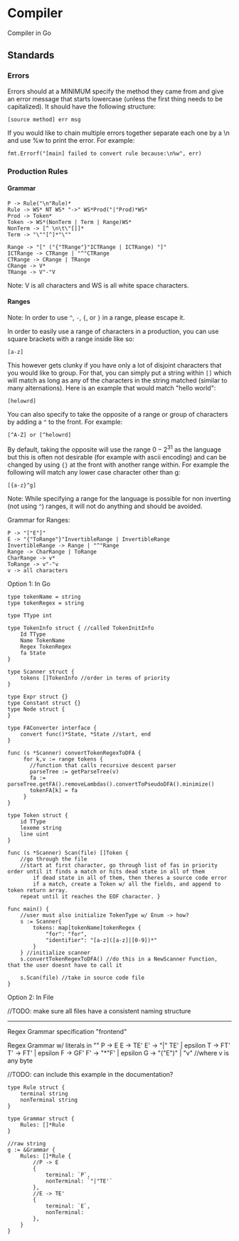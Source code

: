 # Compiler 

Compiler in Go 

## Standards
### Errors
Errors should at a MINIMUM specify the method they came from and give an error message that starts lowercase (unless the first thing needs to be capitalized). It should have the following structure:

`[source method] err msg`

If you would like to chain multiple errors together separate each one by a \n and use %w to print the error. For example:

`fmt.Errorf("[main] failed to convert rule because:\n%w", err)`

### Production Rules
#### Grammar
```
P -> Rule("\n"Rule)*
Rule -> WS* NT WS* "->" WS*Prod("|"Prod)*WS*
Prod -> Token*
Token -> WS*(NonTerm | Term | Range)WS*
NonTerm -> [^ \n\t\"[]]*
Term -> "\""[^]*"\""

Range -> "[" ("{"TRange"}"ICTRange | ICTRange) "]"
ICTRange -> CTRange | "^"CTRange
CTRange -> CRange | TRange
CRange -> V*
TRange -> V"-"V
```
Note: V is all characters and WS is all white space characters.

#### Ranges
Note: In order to use `^`, `-`, `{`, or `}` in a range, please escape it.

In order to easily use a range of characters in a production, you can use square brackets with a range inside like so:

`[a-z]`

This however gets clunky if you have only a lot of disjoint characters that you would like to group. For that, you can simply put a string within `[]` which will match as long as any of the characters in the string matched (similar to many alternations). Here is an example that would match "hello world":

`[helowrd]`

You can also specify to take the opposite of a range or group of characters by adding a `^` to the front. For example:

`[^A-Z] or [^helowrd]`

By default, taking the opposite will use the range $0-2^{31}$ as the language but this is often not desirable (for example with ascii encoding) and can be changed by using `{}` at the front with another range within. For example the following will match any lower case character other than g:

`[{a-z}^g]`

Note: While specifying a range for the language is possible for non inverting (not using `^`) ranges, it will not do anything and should be avoided.

Grammar for Ranges:
```
P -> "["E"]"
E -> "{"ToRange"}"InvertibleRange | InvertibleRange
InvertibleRange -> Range | "^"Range
Range -> CharRange | ToRange
CharRange -> v*
ToRange -> v"-"v
v -> all characters
```


Option 1: In Go
```
type tokenName = string
type tokenRegex = string

type TType int

type TokenInfo struct { //called TokenInitInfo 
    Id TType
    Name TokenName
    Regex TokenRegex 
    fa State 
}

type Scanner struct {   
    tokens []TokenInfo //order in terms of priority 
}

type Expr struct {}
type Constant struct {}
type Node struct {
}

type FAConverter interface {
    convert func()*State, *State //start, end 
}

func (s *Scanner) convertTokenRegexToDFA {
     for k,v := range tokens {
       //function that calls recursive descent parser 
       parseTree := getParseTree(v)
       fa := parseTree.getFA().removeLambdas().convertToPseudoDFA().minimize()
       tokenFA[k] = fa 
     }
}

type Token struct {
    id TType
    lexeme string 
    line uint 
}

func (s *Scanner) Scan(file) []Token { 
    //go through the file
    //start at first character, go through list of fas in priority order until it finds a match or hits dead state in all of them
        if dead state in all of them, then theres a source code error
        if a match, create a Token w/ all the fields, and append to token return array. 
    repeat until it reaches the EOF character. }

func main() {
    //user must also initialize TokenType w/ Enum -> how?  
    s := Scanner{
        tokens: map[tokenName]tokenRegex { 
            "for": "for", 
            "identifier": "[a-z]([a-z]|[0-9])*"
        }
    } //initialize scanner
    s.convertTokenRegexToDFA() //do this in a NewScanner Function, that the user doesnt have to call it 

    s.Scan(file) //take in source code file 
}
```

Option 2: In File 

//TODO: make sure all files have a consistent naming structure


-------------
Regex Grammar specification "frontend"

Regex Grammar w/ literals in ""
P -> E
E -> TE'
E' -> "|" TE' | epsilon
T -> FT'
T' -> FT' | epsilon
F -> GF'
F' -> "*"F' | epsilon
G -> "("E")" | "v" //where v is any byte

//TODO: can include this example in the documentation?
```
type Rule struct {
    terminal string 
    nonTerminal string 
}

type Grammar struct {
    Rules: []*Rule
}

//raw string 
g := &Grammar { 
    Rules: []*Rule {
        //P -> E 
        {
            terminal: `P`, 
            nonTerminal: `"|"TE'` 
        },
        //E -> TE'
        {
            terminal: `E`, 
            nonTerminal: 
        }, 
    }
}

```
